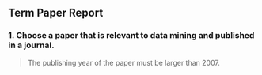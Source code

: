 ## Term Paper Report
### 1. Choose a paper that is relevant to data mining and published in a journal. 
> The publishing year of the paper must be larger than 2007.
